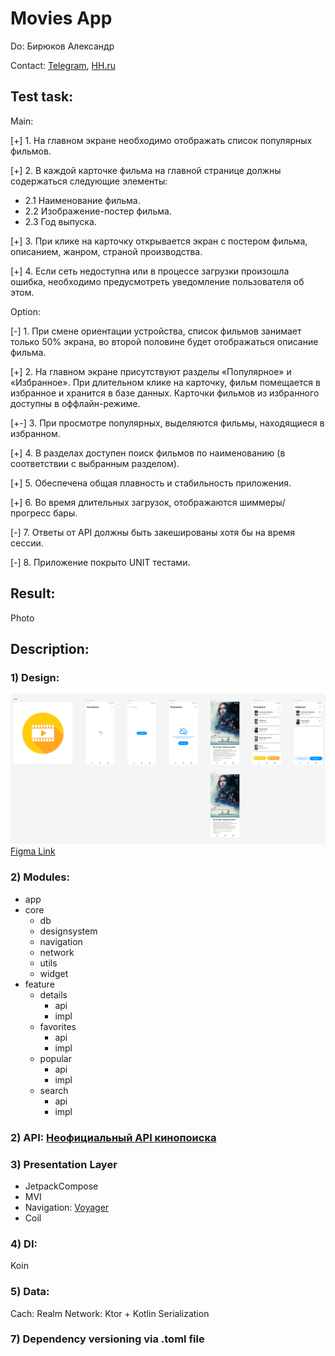 # Movies App

Do: Бирюков Aлександр

Contact: [Telegram](https://t.me/SanyaLn), [HH.ru](https://kazan.hh.ru/resume/c458e78eff0c0dd3760039ed1f7047504d6247)

## Test task:
Main:

[+] 1. На главном экране необходимо отображать список популярных фильмов.

[+] 2. В каждой карточке фильма на главной странице должны содержаться следующие элементы:
- 2.1 Наименование фильма.  
- 2.2 Изображение-постер фильма.  
- 2.3 Год выпуска.
 
[+] 3. При клике на карточку открывается экран с постером фильма, описанием, жанром, страной
производства.

[+] 4. Если сеть недоступна или в процессе загрузки произошла ошибка, необходимо предусмотреть
уведомление пользователя об этом.

Option:

[-] 1. При смене ориентации устройства, список фильмов занимает только 50% экрана, во второй
половине будет отображаться описание фильма.

[+] 2. На главном экране присутствуют разделы «Популярное» и «Избранное». При длительном клике на
карточку, фильм помещается в избранное и хранится в базе данных. Карточки фильмов из
избранного доступны в оффлайн-режиме.

[+-] 3. При просмотре популярных, выделяются фильмы, находящиеся в избранном.

[+] 4. В разделах доступен поиск фильмов по наименованию (в соответствии с выбранным разделом).

[+] 5. Обеспечена общая плавность и стабильность приложения.

[+] 6. Во время длительных загрузок, отображаются шиммеры/прогресс бары.

[-] 7. Ответы от API должны быть закешированы хотя бы на время сессии.

[-] 8. Приложение покрыто UNIT тестами.
   
## Result:

  Photo
  
## Description:

### 1) Design: 

![Figma Design All Version Photo](/README/design.png)
[Figma Link](https://www.figma.com/file/DqAfJbnm1vJNUOtU9iE1Sb/Fintech2023-(Copy)?type=design&node-id=0%3A1&mode=design&t=8DWdMiAxqzZe2RSt-1)

### 2) Modules:
  - app
  - core
    - db 
    - designsystem
    - navigation
    - network
    - utils
    - widget
  - feature
    - details
      - api
      - impl  
    - favorites
      - api
      - impl
    - popular
      - api
      - impl
    - search
      - api
      - impl
    
### 2) API: [Неофициальный API кинопоиска](https://kinopoiskapiunofficial.tech/)

### 3) Presentation Layer
  - JetpackCompose
  - MVI
  - Navigation: [Voyager](https://voyager.adriel.cafe/)
  - Coil

### 4) DI: 
  Koin

### 5) Data: 
   Cach: Realm 
   Network: Ktor + Kotlin Serialization 

### 7) Dependency versioning via .toml file
